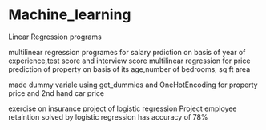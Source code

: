 # Machine_learning
Linear Regression programs

multilinear regression programes for salary prdiction on basis of year of experience,test score and interview score
multilinear regression for price prediction of property on basis of its age,number of bedrooms, sq ft area

made dummy variale using get_dummies and OneHotEncoding for property price and 2nd hand car price 

exercise on insurance project of logistic regression
Project employee retaintion solved by logistic regression has accuracy of 78%

